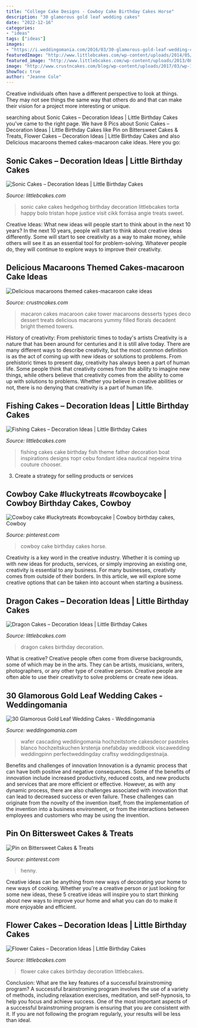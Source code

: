 ```yaml
---
title: "College Cake Designs - Cowboy Cake Birthday Cakes Horse"
description: "30 glamorous gold leaf wedding cakes"
date: "2022-12-16"
categories:
- "ideas"
tags: ["ideas"]
images:
- "https://i.weddingomania.com/2016/03/30-glamorous-gold-leaf-wedding-cakes-17.jpg"
featuredImage: "http://www.littlebcakes.com/wp-content/uploads/2014/05/Sonic-Cakes-768x1024.jpg"
featured_image: "http://www.littlebcakes.com/wp-content/uploads/2013/08/Flower-Cake-Ideas.jpg"
image: "http://www.crustncakes.com/blog/wp-content/uploads/2017/03/wp-1490605638359.jpg"
ShowToc: true
author: "Jeanne Cole"
---
```



Creative individuals often have a different perspective to look at things. They may not see things the same way that others do and that can make their vision for a project more interesting or unique.

	

		
searching about Sonic Cakes – Decoration Ideas | Little Birthday Cakes you've came to the right page. We have 8 Pics about Sonic Cakes – Decoration Ideas | Little Birthday Cakes like Pin on Bittersweet Cakes &amp; Treats, Flower Cakes – Decoration Ideas | Little Birthday Cakes and also Delicious macaroons themed cakes-macaroon cake ideas. Here you go:
		
    
## Sonic Cakes – Decoration Ideas | Little Birthday Cakes

<img loading=lazy src="http://www.littlebcakes.com/wp-content/uploads/2014/05/Sonic-Cakes-768x1024.jpg" onerror="this.onerror=null;this.src='https://tse4.mm.bing.net/th?id=OIP.MyqhpkHc9yEPz6Bus1-PPAHaJ4&amp;pid=15.1';" alt="Sonic Cakes – Decoration Ideas | Little Birthday Cakes">

_Source: littlebcakes.com_

>sonic cake cakes hedgehog birthday decoration littlebcakes torta happy bolo tristan hope justice visit cikk forrása angie treats sweet. 

	

Creative Ideas: What new ideas will people start to think about in the next 10 years?
In the next 10 years, people will start to think about creative ideas differently. Some will start to see creativity as a way to make money, while others will see it as an essential tool for problem-solving. Whatever people do, they will continue to explore ways to improve their creativity.

    
## Delicious Macaroons Themed Cakes-macaroon Cake Ideas

<img loading=lazy src="http://www.crustncakes.com/blog/wp-content/uploads/2017/03/wp-1490605638359.jpg" onerror="this.onerror=null;this.src='https://tse3.mm.bing.net/th?id=OIP.c_jecZDx_W1OJlBetGG7lgHaKX&amp;pid=15.1';" alt="Delicious macaroons themed cakes-macaroon cake ideas">

_Source: crustncakes.com_

>macaron cakes macaroon cake tower macaroons desserts types deco dessert treats delicious macarons yummy filled florals decadent bright themed towers. 

	

History of creativity: From prehistoric times to today's artists
Creativity is a nature that has been around for centuries and it is still alive today. There are many different ways to describe creativity, but the most common definition is as the act of coming up with new ideas or solutions to problems. From prehistoric times to present day, creativity has always been a part of human life. Some people think that creativity comes from the ability to imagine new things, while others believe that creativity comes from the ability to come up with solutions to problems. Whether you believe in creative abilities or not, there is no denying that creativity is a part of human life.

    
## Fishing Cakes – Decoration Ideas | Little Birthday Cakes

<img loading=lazy src="http://www.littlebcakes.com/wp-content/uploads/2014/01/Fishing-Cakes-Images-768x1024.jpg" onerror="this.onerror=null;this.src='https://tse1.mm.bing.net/th?id=OIP.S3wlJN5qLFvpB1LYeXJyMwHaJ4&amp;pid=15.1';" alt="Fishing Cakes – Decoration Ideas | Little Birthday Cakes">

_Source: littlebcakes.com_

>fishing cakes cake birthday fish theme father decoration boat inspirations designs торт cebu fondant idea nautical перейти trina couture chooser. 

	

3. Create a strategy for selling products or services 

    
## Cowboy Cake #luckytreats #cowboycake | Cowboy Birthday Cakes, Cowboy

<img loading=lazy src="https://i.pinimg.com/736x/55/0d/d1/550dd1c31e60e9f85161325fabddc374--cowboy-cakes-cake-designs.jpg" onerror="this.onerror=null;this.src='https://tse4.mm.bing.net/th?id=OIP.EhlVuN1IT2Bq5Y2qLc137AHaJ6&amp;pid=15.1';" alt="Cowboy cake #luckytreats #cowboycake | Cowboy birthday cakes, Cowboy">

_Source: pinterest.com_

>cowboy cake birthday cakes horse. 

	

Creativity is a key word in the creative industry. Whether it is coming up with new ideas for products, services, or simply improving an existing one, creativity is essential to any business. For many businesses, creativity comes from outside of their borders. In this article, we will explore some creative options that can be taken into account when starting a business.

    
## Dragon Cakes – Decoration Ideas | Little Birthday Cakes

<img loading=lazy src="http://www.littlebcakes.com/wp-content/uploads/2013/08/Dragon-Cakes.jpg" onerror="this.onerror=null;this.src='https://tse1.mm.bing.net/th?id=OIP.p7GssPkh-GAMuu20ZyzenAHaJ4&amp;pid=15.1';" alt="Dragon Cakes – Decoration Ideas | Little Birthday Cakes">

_Source: littlebcakes.com_

>dragon cakes birthday decoration. 

	

What is creative?
Creative people often come from diverse backgrounds, some of which may be in the arts. They can be artists, musicians, writers, photographers, or any other type of creative person. Creative people are often able to use their creativity to solve problems or create new ideas.

    
## 30 Glamorous Gold Leaf Wedding Cakes - Weddingomania

<img loading=lazy src="https://i.weddingomania.com/2016/03/30-glamorous-gold-leaf-wedding-cakes-17.jpg" onerror="this.onerror=null;this.src='https://tse1.mm.bing.net/th?id=OIP.a3lFCAvKD4kaLC-vkfxhUgHaKA&amp;pid=15.1';" alt="30 Glamorous Gold Leaf Wedding Cakes - Weddingomania">

_Source: weddingomania.com_

>wafer cascading weddingomania hochzeitstorte cakesdecor pasteles blanco hochzeitskuchen krstenja onefabday weddbook viscawedding weddingpinn perfectweddingday craftsy weddingdigestnaija. 

	

Benefits and challenges of innovation
Innovation is a dynamic process that can have both positive and negative consequences. Some of the benefits of innovation include increased productivity, reduced costs, and new products and services that are more efficient or effective. However, as with any dynamic process, there are also challenges associated with innovation that can lead to decreased success or even failure. These challenges can originate from the novelty of the invention itself, from the implementation of the invention into a business environment, or from the interactions between employees and customers who may be using the invention.

    
## Pin On Bittersweet Cakes &amp; Treats

<img loading=lazy src="https://i.pinimg.com/736x/e5/b7/b4/e5b7b4ab58441a3a3b7e58bc134469b0.jpg" onerror="this.onerror=null;this.src='https://tse2.mm.bing.net/th?id=OIP.MBhm_8jn7TN73jyvraHRFgHaKs&amp;pid=15.1';" alt="Pin on Bittersweet Cakes &amp; Treats">

_Source: pinterest.com_

>henny. 

	

Creative ideas can be anything from new ways of decorating your home to new ways of cooking. Whether you're a creative person or just looking for some new ideas, these 5 creative ideas will inspire you to start thinking about new ways to improve your home and what you can do to make it more enjoyable and efficient.

    
## Flower Cakes – Decoration Ideas | Little Birthday Cakes

<img loading=lazy src="http://www.littlebcakes.com/wp-content/uploads/2013/08/Flower-Cake-Ideas.jpg" onerror="this.onerror=null;this.src='https://tse2.mm.bing.net/th?id=OIP.j1IrmQly9Zuyi_N8rpt4pAHaLG&amp;pid=15.1';" alt="Flower Cakes – Decoration Ideas | Little Birthday Cakes">

_Source: littlebcakes.com_

>flower cake cakes birthday decoration littlebcakes. 

	

Conclusion: What are the key features of a successful brainstroming program?
A successful brainstroming program involves the use of a variety of methods, including relaxation exercises, meditation, and self-hypnosis, to help you focus and achieve success. One of the most important aspects of a successful brainstroming program is ensuring that you are consistent with it. If you are not following the program regularly, your results will be less than ideal.

